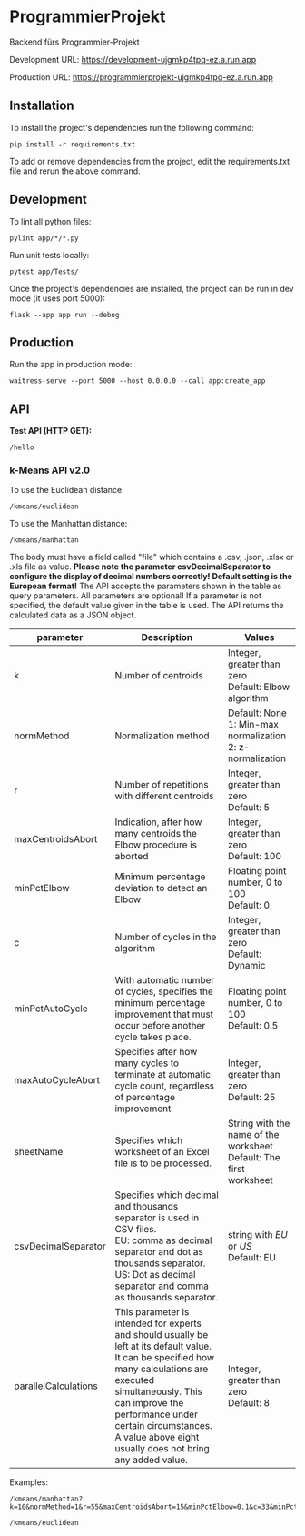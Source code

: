 # ProgrammierProjekt

Backend fürs Programmier-Projekt

Development URL: https://development-ujgmkp4tpq-ez.a.run.app

Production URL: https://programmierprojekt-ujgmkp4tpq-ez.a.run.app

## Installation

To install the project's dependencies run the following command:

```
pip install -r requirements.txt
```

To add or remove dependencies from the project, edit the requirements.txt file and rerun the above command.

## Development

To lint all python files:

```
pylint app/*/*.py
```

Run unit tests locally:

```
pytest app/Tests/
```

Once the project's dependencies are installed, the project can be run in dev mode (it uses port 5000):

```
flask --app app run --debug
```

## Production

Run the app in production mode:

```
waitress-serve --port 5000 --host 0.0.0.0 --call app:create_app
```

## API

**Test API (HTTP GET):**

```
/hello
```

### k-Means API v2.0

To use the Euclidean distance:

```
/kmeans/euclidean
```

To use the Manhattan distance:

```
/kmeans/manhattan
```

The body must have a field called "file" which contains a .csv, .json, .xlsx or .xls file as value. __Please note the parameter csvDecimalSeparator to configure the display of decimal numbers correctly! Default setting is the European format!__
The API accepts the parameters shown in the table as query parameters. All parameters are optional! If a parameter is not specified, the default value given in the table is used.
The API returns the calculated data as a JSON object.

| parameter         | Description                                                                                                                     | Values                                                          |
| ----------------- | ------------------------------------------------------------------------------------------------------------------------------- | --------------------------------------------------------------- |
| k                 | Number of centroids                                                                                                             | Integer, greater than zero<br>Default: Elbow algorithm          |
| normMethod        | Normalization method                                                                                                            | Default: None<br>1: Min-max normalization<br>2: z-normalization |
| r                 | Number of repetitions with different centroids                                                                                  | Integer, greater than zero<br>Default: 5                        |
| maxCentroidsAbort | Indication, after how many centroids the Elbow procedure is aborted                                                             | Integer, greater than zero<br>Default: 100                      |
| minPctElbow       | Minimum percentage deviation to detect an Elbow                                                                                 | Floating point number, 0 to 100<br>Default: 0                   |
| c                 | Number of cycles in the algorithm                                                                                               | Integer, greater than zero<br>Default: Dynamic                  |
| minPctAutoCycle   | With automatic number of cycles, specifies the minimum percentage improvement that must occur before another cycle takes place. | Floating point number, 0 to 100<br>Default: 0.5                 |
| maxAutoCycleAbort | Specifies after how many cycles to terminate at automatic cycle count, regardless of percentage improvement                     | Integer, greater than zero<br>Default: 25                       |
|sheetName|Specifies which worksheet of an Excel file is to be processed. |String with the name of the worksheet<br>Default: The first worksheet|
|csvDecimalSeparator|Specifies which decimal and thousands separator is used in CSV files.<br>EU: comma as decimal separator and dot as thousands separator.<br>US: Dot as decimal separator and comma as thousands separator.|string with *EU* or *US*<br>Default: EU|
|parallelCalculations|This parameter is intended for experts and should usually be left at its default value.<br>It can be specified how many calculations are executed simultaneously. This can improve the performance under certain circumstances. A value above eight usually does not bring any added value. |Integer, greater than zero<br>Default: 8|

Examples:

```
/kmeans/manhattan?k=10&normMethod=1&r=55&maxCentroidsAbort=15&minPctElbow=0.1&c=33&minPctAutoCycle=0.1&maxAutoCycleAbort=10&csvDecimalSeparator=EU
```
```
/kmeans/euclidean
```
```
